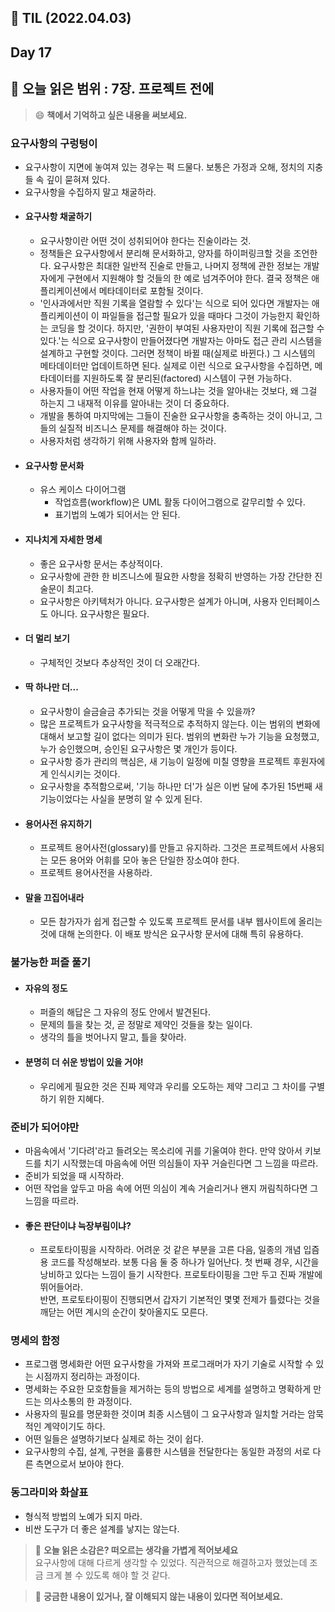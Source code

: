 ## 📝 TIL (2022.04.03)
## Day 17
📖 오늘 읽은 범위 : 7장. 프로젝트 전에
---
 > 😄 **책에서 기억하고 싶은 내용을 써보세요.**

### 요구사항의 구렁텅이
- 요구사항이 지면에 놓여져 있는 경우는 퍽 드물다. 보통은 가정과 오해, 정치의 지충들 속 깊이 묻혀져 있다.
- 요구사항을 수집하지 말고 채굴하라.
- #### 요구사항 채굴하기
  - 요구사항이란 어떤 것이 성취되어야 한다는 진술이라는 것.
  - 정책들은 요구사항에서 분리해 문서화하고, 양자를 하이퍼링크할 것을 조언한다. 요구사항은 최대한 일반적 진술로 만들고, 나머지 정책에 관한 정보는 개발자에게 구현에서 지원해야 할 것들의 한 예로 넘겨주어야 한다.
결국 정책은 애플리케이션에서 메타데이터로 포함될 것이다.
  - '인사과에서만 직원 기록을 열람할 수 있다'는 식으로 되어 있다면 개발자는 애플리케이션이 이 파일들을 접근할 필요가 있을 때마다 그것이 가능한지 확인하는 코딩을 할 것이다.
하지만, '권한이 부여된 사용자만이 직원 기록에 접근할 수 있다.'는 식으로 요구사항이 만들어졌다면 개발자는 아마도 접근 관리 시스템을 설계하고 구현할 것이다.
그러면 정책이 바뀔 때(실제로 바뀐다.) 그 시스템의 메타데이터만 업데이트하면 된다. 실제로 이런 식으로 요구사항을 수집하면, 메타데이터를 지원하도록 잘 분리된(factored) 시스템이 구현 가능하다.
  - 사용자들이 어떤 작업을 현재 어떻게 하느냐는 것을 알아내는 것보다, 왜 그걸 하는지 그 내재적 이유를 알아내는 것이 더 중요하다.
  - 개발을 통하여 마지막에는 그들이 진술한 요구사항을 충족하는 것이 아니고, 그들의 실질적 비즈니스 문제를 해결해야 하는 것이다.
  - 사용자처럼 생각하기 위해 사용자와 함께 일하라.
- #### 요구사항 문서화
  - 유스 케이스 다이어그램
    - 작업흐름(workflow)은 UML 활동 다이어그램으로 갈무리할 수 있다.
    - 표기법의 노예가 되어서는 안 된다.
- #### 지나치게 자세한 명세
  - 좋은 요구사항 문서는 추상적이다.
  - 요구사항에 관한 한 비즈니스에 필요한 사항을 정확히 반영하는 가장 간단한 진술문이 최고다.
  - 요구사항은 아키텍처가 아니다. 요구사항은 설계가 아니며, 사용자 인터페이스도 아니다. 요구사항은 필요다.
- #### 더 멀리 보기
  - 구체적인 것보다 추상적인 것이 더 오래간다.
- #### 딱 하나만 더...
  - 요구사항이 슬금슬금 추가되는 것을 어떻게 막을 수 있을까?
  - 많은 프로젝트가 요구사항을 적극적으로 추적하지 않는다. 이는 범위의 변화에 대해서 보고할 길이 없다는 의미가 된다.
범위의 변화란 누가 기능을 요청했고, 누가 승인했으며, 승인된 요구사항은 몇 개인가 등이다.
  - 요구사항 증가 관리의 핵심은, 새 기능이 일정에 미칠 영향을 프로젝트 후원자에게 인식시키는 것이다.
  - 요구사항을 추적함으로써, '기능 하나만 더'가 실은 이번 달에 추가된 15번째 새 기능이었다는 사실을 분명히 알 수 있게 된다.
- #### 용어사전 유지하기
  - 프로젝트 용어사전(glossary)를 만들고 유지하라. 그것은 프로젝트에서 사용되는 모든 용어와 어휘를 모아 놓은 단일한 장소여야 한다.
  - 프로젝트 용어사전을 사용하라.
- #### 말을 끄집어내라
  - 모든 참가자가 쉽게 접근할 수 있도록 프로젝트 문서를 내부 웹사이트에 올리는 것에 대해 논의한다. 이 배포 방식은 요구사항 문서에 대해 특히 유용하다.

### 불가능한 퍼즐 풀기
- #### 자유의 정도
  - 퍼즐의 해답은 그 자유의 정도 안에서 발견된다.
  - 문제의 틀을 찾는 것, 곧 정말로 제약인 것들을 찾는 일이다.
  - 생각의 틀을 벗어나지 말고, 틀을 찾아라.
- #### 분명히 더 쉬운 방법이 있을 거야!
  - 우리에게 필요한 것은 진짜 제약과 우리를 오도하는 제약 그리고 그 차이를 구별하기 위한 지혜다.

### 준비가 되어야만
- 마음속에서 '기다려'라고 들려오는 목소리에 귀를 기울여야 한다. 만약 앉아서 키보드를 치기 시작했는데 마음속에 어떤 의심들이 자꾸 거슬린다면 그 느낌을 따르라.
- 준비가 되었을 때 시작하라.
- 어떤 작업을 앞두고 마음 속에 어떤 의심이 계속 거슬리거나 왠지 꺼림칙하다면 그 느낌을 따르라.
- #### 좋은 판단이냐 늑장부림이냐?
  - 프로토타이핑을 시작하라. 어려운 것 같은 부분을 고른 다음, 일종의 개념 입즘용 코드를 작성해보라.
보통 다음 둘 중 하나가 일어난다. 첫 번째 경우, 시간을 낭비하고 있다는 느낌이 들기 시작한다. 프로토타이핑을 그만 두고 진짜 개발에 뛰어들어라.  
반면, 프로토타이핑이 진행되면서 갑자기 기본적인 몇몇 전제가 틀렸다는 것을 깨닫는 어떤 계시의 순간이 찾아올지도 모른다.

### 명세의 함정
- 프로그램 명세화란 어떤 요구사항을 가져와 프로그래머가 자기 기술로 시작할 수 있는 시점까지 정리하는 과정이다.
- 명세화는 주요한 모호함들을 제거하는 등의 방법으로 세계를 설명하고 명확하게 만드는 의사소통의 한 과정이다.
- 사용자의 필요를 명문화한 것이며 최종 시스템이 그 요구사항과 일치할 거라는 암묵적인 계약이기도 하다.
- 어떤 일들은 설명하기보다 실제로 하는 것이 쉽다.
- 요구사항의 수집, 설계, 구현을 훌륭한 시스템을 전달한다는 동일한 과정의 서로 다른 측면으로서 보아야 한다.

### 동그라미와 화살표
- 형식적 방법의 노예가 되지 마라.
- 비싼 도구가 더 좋은 설계를 낳지는 않는다.

 > 🤔 **오늘 읽은 소감은? 떠오르는 생각을 가볍게 적어보세요**  
요구사항에 대해 다르게 생각할 수 있었다. 직관적으로 해결하고자 했었는데 조금 크게 볼 수 있도록 해야 할 것 같다.

 > 🔎 **궁금한 내용이 있거나, 잘 이해되지 않는 내용이 있다면 적어보세요.**

